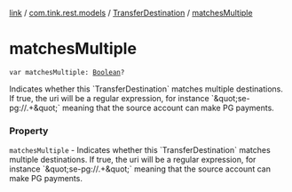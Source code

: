 [link](../../index.md) / [com.tink.rest.models](../index.md) / [TransferDestination](index.md) / [matchesMultiple](./matches-multiple.md)

# matchesMultiple

`var matchesMultiple: `[`Boolean`](https://kotlinlang.org/api/latest/jvm/stdlib/kotlin/-boolean/index.html)`?`

Indicates whether this &#x60;TransferDestination&#x60; matches multiple destinations. If true, the uri will be a regular expression, for instance &#x60;\&quot;se-pg://.+\&quot;&#x60; meaning that the source account can make PG payments.

### Property

`matchesMultiple` - Indicates whether this &#x60;TransferDestination&#x60; matches multiple destinations. If true, the uri will be a regular expression, for instance &#x60;\&quot;se-pg://.+\&quot;&#x60; meaning that the source account can make PG payments.